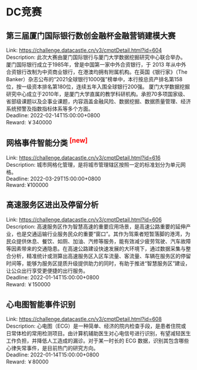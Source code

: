 # DC竞赛



## 第三届厦门国际银行数创金融杯金融营销建模大赛

Link: https://challenge.datacastle.cn/v3/cmptDetail.html?id=604  
Description: 此次大赛由厦门国际银行与厦门大学数据挖掘研究中心联合举办。
厦门国际银行成立于1985年，曾是中国第一家中外合资银行，于 2013 年从中外合资银行改制为中资商业银行，在港澳均拥有附属机构。在英国《银行家》（The Banker）杂志公布的“2021全球银行1000强”榜单中，本行按总资产排名第158位，按一级资本排名第180位，连续五年入围全球银行200强。
厦门大学数据挖掘研究中心成立于2010年，是厦门大学直属的教学科研机构。承担70多项国家级、省部级课题以及企事业课题，内容涵盖金融风险、数据挖掘、数据质量管理、经济系统预警及指数指标体系等多个方面。  
Deadline: 2022-02-14T15:00:00+0800  
Reward: ￥340000  


## 网格事件智能分类 <sup style="color:red">[new]<sup>  

Link: https://challenge.datacastle.cn/v3/cmptDetail.html?id=616  
Description: 城市网格化管理，是将城市管理辖区按照一定的标准划分为单元网格。  
Deadline: 2022-03-29T15:00:00+0800  
Reward: ¥100000  


## 高速服务区进出及停留分析

Link: https://challenge.datacastle.cn/v3/cmptDetail.html?id=606  
Description: 高速服务区作为智慧高速的重要应用场景，是高速公路重要的延伸产业，也是交通运输行业服务民众的重要“窗口”。其作为驾乘者短暂落脚的港湾，为民众提供休息、餐饮、如厕、加油、汽修等服务，能有效减少疲劳驾驶、汽车故障等因素带来的交通隐患。在高速公路建设快速发展的大环境下，通过数据采集与整合分析，精准统计或测算出高速服务区入区车流量、客流量、车辆在服务区的停留时间等，能够为服务区提质升级提供助力的同时，有助于推进“智慧服务区”建设，让公众出行享受更便捷的出行服务。  
Deadline: 2022-01-14T15:00:00+0800  
Reward: ￥150000  


## 心电图智能事件识别

Link: https://challenge.datacastle.cn/v3/cmptDetail.html?id=608  
Description: 心电图（ECG）是一种简单、经济的院内检查手段，是患者住院或日常体检的常用检测项目。由计算机辅助医生对心电信号进行识别，有望减轻医生工作负担，并降低人工造成的漏诊。对于某一时长的 ECG 数据，识别其包含哪些心律失常事件，是目前热门的研究方向。  
Deadline: 2022-01-14T15:00:00+0800  
Reward: ￥80000  


